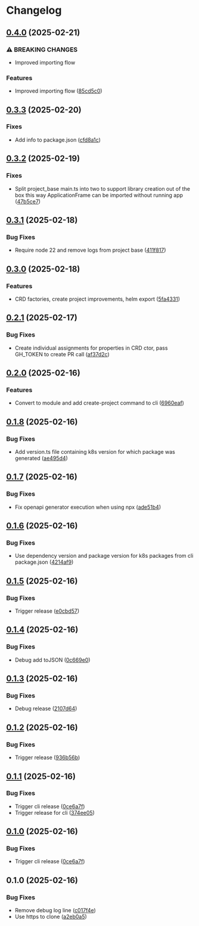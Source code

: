 # Changelog

## [0.4.0](https://github.com/kubeframe/kubeframe/compare/cli-v0.3.3...cli-v0.4.0) (2025-02-21)


### ⚠ BREAKING CHANGES

* Improved importing flow

### Features

* Improved importing flow ([85cd5c0](https://github.com/kubeframe/kubeframe/commit/85cd5c03e007f58fe11018436043ad5064d0b515))

## [0.3.3](https://github.com/kubeframe/kubeframe/compare/cli-v0.3.2...cli-v0.3.3) (2025-02-20)


### Fixes

* Add info to package.json ([cfd8a1c](https://github.com/kubeframe/kubeframe/commit/cfd8a1ce08242609e5d750ed4db21c1e8d47d7e6))

## [0.3.2](https://github.com/kubeframe/kubeframe/compare/cli-v0.3.1...cli-v0.3.2) (2025-02-19)


### Fixes

* Split project_base main.ts into two to support library creation out of the box this way ApplicationFrame can be imported without running app ([47b5ce7](https://github.com/kubeframe/kubeframe/commit/47b5ce7a58a409aa93186f88ec48d7d64d3d54c1))

## [0.3.1](https://github.com/kubeframe/kubeframe/compare/cli-v0.3.0...cli-v0.3.1) (2025-02-18)


### Bug Fixes

* Require node 22 and remove logs from project base ([411f817](https://github.com/kubeframe/kubeframe/commit/411f81723c47c1a00aa39db71c733a3dc46d3f5b))

## [0.3.0](https://github.com/kubeframe/kubeframe/compare/cli-v0.2.1...cli-v0.3.0) (2025-02-18)


### Features

* CRD factories, create project improvements, helm export ([5fa4331](https://github.com/kubeframe/kubeframe/commit/5fa433106b7419f78633bfa9e59e9d03598e254e))

## [0.2.1](https://github.com/kubeframe/kubeframe/compare/cli-v0.2.0...cli-v0.2.1) (2025-02-17)


### Bug Fixes

* Create individual assignments for properties in CRD ctor, pass GH_TOKEN to create PR call ([af37d2c](https://github.com/kubeframe/kubeframe/commit/af37d2ca135edd9eec9b03fa833c0e724d9c47c4))

## [0.2.0](https://github.com/kubeframe/kubeframe/compare/cli-v0.1.8...cli-v0.2.0) (2025-02-16)


### Features

* Convert to module and add create-project command to cli ([6960eaf](https://github.com/kubeframe/kubeframe/commit/6960eaf0b3383077338e2d11ef039d2f3793cae9))

## [0.1.8](https://github.com/kubeframe/kubeframe/compare/cli-v0.1.7...cli-v0.1.8) (2025-02-16)


### Bug Fixes

* Add version.ts file containing k8s version for which package was generated ([ae495d4](https://github.com/kubeframe/kubeframe/commit/ae495d4a785255f41d00227c5a34efe6094e9cc2))

## [0.1.7](https://github.com/kubeframe/kubeframe/compare/cli-v0.1.6...cli-v0.1.7) (2025-02-16)


### Bug Fixes

* Fix openapi generator execution when using npx ([ade51b4](https://github.com/kubeframe/kubeframe/commit/ade51b4ea538ea1b6c3b39e5fc4956863431cb26))

## [0.1.6](https://github.com/kubeframe/kubeframe/compare/cli-v0.1.5...cli-v0.1.6) (2025-02-16)


### Bug Fixes

* Use dependency version and package version for k8s packages from cli package.json ([4214af9](https://github.com/kubeframe/kubeframe/commit/4214af963d60fe34608344169ed7008a15cd5cf9))

## [0.1.5](https://github.com/kubeframe/kubeframe/compare/cli-v0.1.4...cli-v0.1.5) (2025-02-16)


### Bug Fixes

* Trigger release ([e0cbd57](https://github.com/kubeframe/kubeframe/commit/e0cbd57f9d81bc69093443247aba89147d6d38a2))

## [0.1.4](https://github.com/kubeframe/kubeframe/compare/cli-v0.1.3...cli-v0.1.4) (2025-02-16)


### Bug Fixes

* Debug add toJSON ([0c669e0](https://github.com/kubeframe/kubeframe/commit/0c669e03adc0100ca821b532f8da17af4fdb15ff))

## [0.1.3](https://github.com/kubeframe/kubeframe/compare/cli-v0.1.2...cli-v0.1.3) (2025-02-16)


### Bug Fixes

* Debug release ([2107d64](https://github.com/kubeframe/kubeframe/commit/2107d645cc095aadc609da577a429623f67c58b0))

## [0.1.2](https://github.com/kubeframe/kubeframe/compare/cli-v0.1.1...cli-v0.1.2) (2025-02-16)


### Bug Fixes

* Trigger release ([936b56b](https://github.com/kubeframe/kubeframe/commit/936b56bba2dfe60128886f97d61e0520a4c950ba))

## [0.1.1](https://github.com/kubeframe/kubeframe/compare/cli-v0.1.0...cli-v0.1.1) (2025-02-16)


### Bug Fixes

* Trigger cli release ([0ce6a7f](https://github.com/kubeframe/kubeframe/commit/0ce6a7fb6cda252240e45cc6b6ff958b78d35c8a))
* Trigger release for cli ([374ee05](https://github.com/kubeframe/kubeframe/commit/374ee05f445c0a32846cfce8660071cf1cfd072e))

## [0.1.0](https://github.com/kubeframe/kubeframe/compare/cli-v0.1.0...cli-v0.1.0) (2025-02-16)


### Bug Fixes

* Trigger cli release ([0ce6a7f](https://github.com/kubeframe/kubeframe/commit/0ce6a7fb6cda252240e45cc6b6ff958b78d35c8a))

## 0.1.0 (2025-02-16)


### Bug Fixes

* Remove debug log line ([c017f4e](https://github.com/kubeframe/kubeframe/commit/c017f4e1d6db7ce4d151bb9130b30a6d96808663))
* Use https to clone ([a2eb0a5](https://github.com/kubeframe/kubeframe/commit/a2eb0a534e006cdbb91fc9c8d4e905853a529e91))
